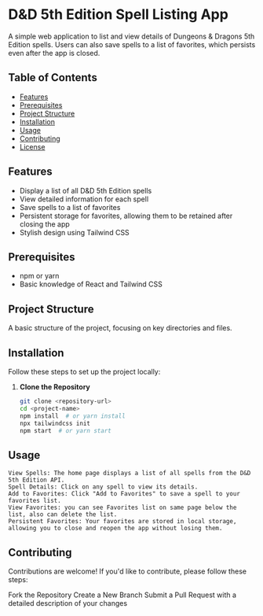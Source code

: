 # D&D 5th Edition Spell Listing App

A simple web application to list and view details of Dungeons & Dragons 5th Edition spells. Users can also save spells to a list of favorites, which persists even after the app is closed.

## Table of Contents

- [Features](#features)
- [Prerequisites](#prerequisites)
- [Project Structure](#project-structure)
- [Installation](#installation)
- [Usage](#usage)
- [Contributing](#contributing)
- [License](#license)

## Features

- Display a list of all D&D 5th Edition spells
- View detailed information for each spell
- Save spells to a list of favorites
- Persistent storage for favorites, allowing them to be retained after closing the app
- Stylish design using Tailwind CSS

## Prerequisites

- npm or yarn
- Basic knowledge of React and Tailwind CSS

## Project Structure

A basic structure of the project, focusing on key directories and files.

## Installation

Follow these steps to set up the project locally:

1. **Clone the Repository**
   ```bash uploaded all files in master branch
   git clone <repository-url>
   cd <project-name>
   npm install  # or yarn install
   npx tailwindcss init
   npm start  # or yarn start
   ```

## Usage

    View Spells: The home page displays a list of all spells from the D&D 5th Edition API.
    Spell Details: Click on any spell to view its details.
    Add to Favorites: Click "Add to Favorites" to save a spell to your favorites list.
    View Favorites: you can see Favorites list on same page below the list, also can delete the list.
    Persistent Favorites: Your favorites are stored in local storage, allowing you to close and reopen the app without losing them.

## Contributing

Contributions are welcome! If you'd like to contribute, please follow these steps:

Fork the Repository
Create a New Branch
Submit a Pull Request with a detailed description of your changes
